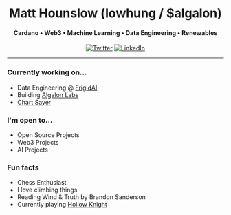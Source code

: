 <h1 align="center">
   Matt Hounslow (lowhung / $algalon)
</h1>

<h4 align="center">Cardano • Web3 • Machine Learning • Data Engineering • Renewables </h4>

<p align="center">
    <a href="https://x.com/l0whung" target="_blank"><img alt="Twitter" src="https://img.shields.io/badge/-@l0whung-%231DA1F2?style=flat-square&logo=Twitter&logoColor=white&link=https://x.com/l0whung"></a>
    <a href="https://www.linkedin.com/in/matthounslow/" target="_blank"><img alt="LinkedIn" src="https://img.shields.io/badge/-@matthounslow-%230077B5?style=flat-square&logo=linkedin&logoColor=white&link=https://www.linkedin.com/in/matthounslow/"></a>
</p>

<hr/>

### Currently working on...
- Data Engineering @ [FrigidAI](https://frigid.ai/)
- Building [Algalon Labs](https://github.com/AlgalonLabs)
- [Chart Sayer](https://github.com/lowhung/chart-sayer)

### I'm open to...
- Open Source Projects
- Web3 Projects
- AI Projects

### Fun facts
- Chess Enthusiast
- I love climbing things
- Reading Wind & Truth by Brandon Sanderson
- Currently playing [Hollow Knight]([https://www.cupheadgame.com/](https://store.steampowered.com/app/367520/Hollow_Knight/))
